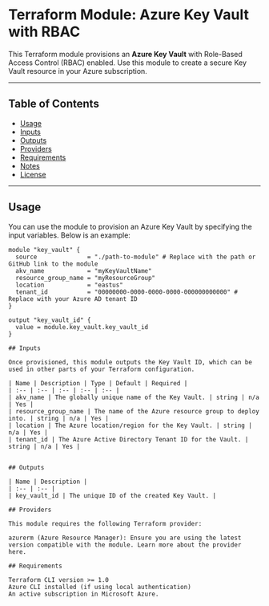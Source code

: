 # Terraform Module: Azure Key Vault with RBAC

This Terraform module provisions an **Azure Key Vault** with Role-Based Access Control (RBAC) enabled. Use this module to create a secure Key Vault resource in your Azure subscription.

---

## Table of Contents

- [Usage](#usage)
- [Inputs](#inputs)
- [Outputs](#outputs)
- [Providers](#providers)
- [Requirements](#requirements)
- [Notes](#notes)
- [License](#license)

---

## Usage

You can use the module to provision an Azure Key Vault by specifying the input variables. Below is an example:

```hcl
module "key_vault" {
  source              = "./path-to-module" # Replace with the path or GitHub link to the module
  akv_name            = "myKeyVaultName"
  resource_group_name = "myResourceGroup"
  location            = "eastus"
  tenant_id           = "00000000-0000-0000-0000-000000000000" # Replace with your Azure AD tenant ID
}

output "key_vault_id" {
  value = module.key_vault.key_vault_id
}

## Inputs

Once provisioned, this module outputs the Key Vault ID, which can be used in other parts of your Terraform configuration.

| Name | Description | Type | Default | Required |
| :-- | :-- | :-- | :-- | :-- |
| akv_name | The globally unique name of the Key Vault. | string | n/a | Yes |
| resource_group_name | The name of the Azure resource group to deploy into. | string | n/a | Yes |
| location | The Azure location/region for the Key Vault. | string | n/a | Yes |
| tenant_id | The Azure Active Directory Tenant ID for the Vault. | string | n/a | Yes |


## Outputs

| Name | Description |
| :-- | :-- |
| key_vault_id | The unique ID of the created Key Vault. |

## Providers

This module requires the following Terraform provider:

azurerm (Azure Resource Manager): Ensure you are using the latest version compatible with the module. Learn more about the provider here.

## Requirements

Terraform CLI version >= 1.0
Azure CLI installed (if using local authentication)
An active subscription in Microsoft Azure.
